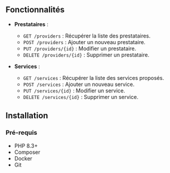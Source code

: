 ## Fonctionnalités
- **Prestataires** :
  - `GET /providers` : Récupérer la liste des prestataires.
  - `POST /providers` : Ajouter un nouveau prestataire.
  - `PUT /providers/{id}` : Modifier un prestataire.
  - `DELETE /providers/{id}` : Supprimer un prestataire.
  
- **Services** :
  - `GET /services` : Récupérer la liste des services proposés.
  - `POST /services` : Ajouter un nouveau service.
  - `PUT /services/{id}` : Modifier un service.
  - `DELETE /services/{id}` : Supprimer un service.

## Installation

### Pré-requis
- PHP 8.3+
- Composer
- Docker
- Git
